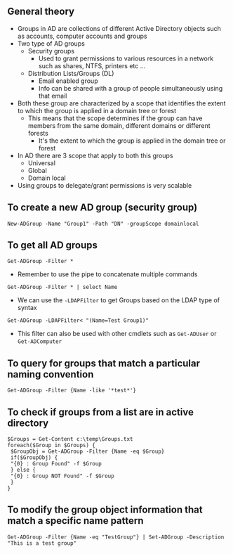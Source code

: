 ## General theory

- Groups in AD are collections of different Active Directory objects such as accounts, computer accounts and groups
- Two type of AD groups
    - Security groups
        - Used to grant permissions to various resources in a network such as shares, NTFS, printers etc ...
    - Distribution Lists/Groups (DL)
        - Email enabled group
        - Info can be shared with a group of people simultaneously using that email
- Both these group are characterized by a scope that identifies the extent to which the group is applied in a domain tree or forest
    - This means that the scope determines if the group can have members from the same domain, different domains or different forests
        - It's the extent to which the group is applied in the domain tree or forest
- In AD there are 3 scope that apply to both this groups
    - Universal
    - Global
    - Domain local
- Using groups to delegate/grant permissions is very scalable

## To create a new AD group (security group)

`New-ADGroup -Name "Group1" -Path "DN" -groupScope domainlocal`

## To get all AD groups 

`Get-ADGroup -Filter *`

- Remember to use the pipe to concatenate multiple commands

`Get-ADGroup -Filter * | select Name`

- We can use the `-LDAPFilter` to get Groups based on the LDAP type of syntax

`Get-ADGroup -LDAPFilter< "(Name=Test Group1)"`

- This filter can also be used with other cmdlets such as `Get-ADUser` or `Get-ADComputer`

## To query for groups that match a particular naming convention

`Get-ADGroup -Filter {Name -like '*test*'}`

## To check if groups from a list are in active directory 

```
$Groups = Get-Content c:\temp\Groups.txt
foreach($Group in $Groups) {
 $GroupObj = Get-ADGroup -Filter {Name -eq $Group}
 if($GroupObj) {
 "{0} : Group Found" -f $Group
 } else {
 "{0} : Group NOT Found" -f $Group
 }
}
```

## To modify the group object information that match a specific name pattern

`Get-ADGroup -Filter {Name -eq "TestGroup"} | Set-ADGroup -Description "This is a test group"`

